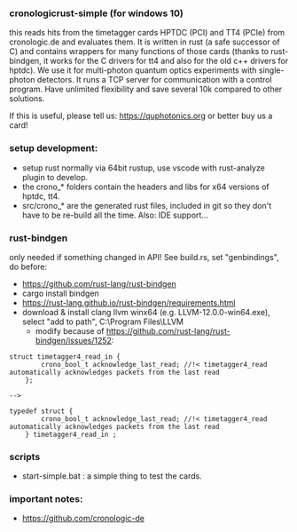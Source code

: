 ### cronologicrust-simple (for windows 10)
this reads hits from the timetagger cards HPTDC (PCI) and TT4 (PCIe) from cronologic.de 
and evaluates them. It is written in rust (a safe successor of C) and
contains wrappers for many functions of those cards (thanks to rust-bindgen, it works for the C drivers for tt4 and also for the old c++ drivers for hptdc). 
We use it for multi-photon quantum optics experiments with single-photon detectors.
It runs a TCP server for communication with a control program.
Have unlimited flexibility and save several 10k compared to other solutions.

If this is useful, please tell us: https://quphotonics.org or better buy us a card!

### setup development:
* setup rust normally via 64bit rustup, use vscode with rust-analyze plugin to develop.
* the crono_* folders contain the headers and libs for x64 versions of hptdc, tt4. 
* src/crono_* are the generated rust files, included in git so they don't have to be re-build all the time. Also: IDE support...

### rust-bindgen
only needed if something changed in API! See build.rs, set "genbindings", do before:

  * https://github.com/rust-lang/rust-bindgen
  * cargo install bindgen
  * https://rust-lang.github.io/rust-bindgen/requirements.html
  * download & install clang llvm winx64 (e.g. LLVM-12.0.0-win64.exe), select "add to path", C:\Program Files\LLVM
	* modify because of https://github.com/rust-lang/rust-bindgen/issues/1252:
```
struct timetagger4_read_in {	
		crono_bool_t acknowledge_last_read; //!< timetagger4_read automatically acknowledges packets from the last read
	};

-->

typedef struct {	
		crono_bool_t acknowledge_last_read; //!< timetagger4_read automatically acknowledges packets from the last read
	} timetagger4_read_in ;
```    

### scripts

* start-simple.bat : a simple thing to test the cards.

### important notes:
* https://github.com/cronologic-de
 
